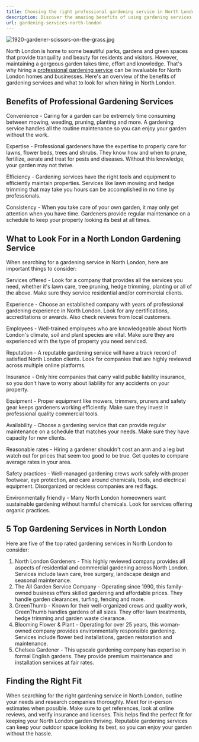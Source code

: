 ```yaml
---
title: Choosing the right professional gardening service in North London
description: Discover the amazing benefits of using gardening services in North London and how to choose the right service for you.
url: gardening-services-north-london
---
```


![1920-gardener-scissors-on-the-grass.jpg](/Gardening%20Services%20North%20London%20c0fec42597ea422bb23dbcd1dcb7410a/1920-gardener-scissors-on-the-grass.jpg)

North London is home to some beautiful parks, gardens and green spaces that provide tranquility and beauty for residents and visitors. However, maintaining a gorgeous garden takes time, effort and knowledge. That's why hiring a [professional gardening service](https://londonexpertfinder.com/services/gardeners/) can be invaluable for North London homes and businesses. Here's an overview of the benefits of gardening services and what to look for when hiring in North London.

## Benefits of Professional Gardening Services

Convenience - Caring for a garden can be extremely time consuming between mowing, weeding, pruning, planting and more. A gardening service handles all the routine maintenance so you can enjoy your garden without the work.

Expertise - Professional gardeners have the expertise to properly care for lawns, flower beds, trees and shrubs. They know how and when to prune, fertilize, aerate and treat for pests and diseases. Without this knowledge, your garden may not thrive.

Efficiency - Gardening services have the right tools and equipment to efficiently maintain properties. Services like lawn mowing and hedge trimming that may take you hours can be accomplished in no time by professionals.

Consistency - When you take care of your own garden, it may only get attention when you have time. Gardeners provide regular maintenance on a schedule to keep your property looking its best at all times.

## What to Look For in a North London Gardening Service

When searching for a gardening service in North London, here are important things to consider:

Services offered - Look for a company that provides all the services you need, whether it's lawn care, tree pruning, hedge trimming, planting or all of the above. Make sure they service residential and/or commercial clients.

Experience - Choose an established company with years of professional gardening experience in North London. Look for any certifications, accreditations or awards. Also check reviews from local customers.

Employees - Well-trained employees who are knowledgeable about North London's climate, soil and plant species are vital. Make sure they are experienced with the type of property you need serviced.

Reputation - A reputable gardening service will have a track record of satisfied North London clients. Look for companies that are highly reviewed across multiple online platforms.

Insurance - Only hire companies that carry valid public liability insurance, so you don't have to worry about liability for any accidents on your property.

Equipment - Proper equipment like mowers, trimmers, pruners and safety gear keeps gardeners working efficiently. Make sure they invest in professional quality commercial tools.

Availability - Choose a gardening service that can provide regular maintenance on a schedule that matches your needs. Make sure they have capacity for new clients.

Reasonable rates - Hiring a gardener shouldn't cost an arm and a leg but watch out for prices that seem too good to be true. Get quotes to compare average rates in your area.

Safety practices - Well-managed gardening crews work safely with proper footwear, eye protection, and care around chemicals, tools, and electrical equipment. Disorganized or reckless companies are red flags.

Environmentally friendly - Many North London homeowners want sustainable gardening without harmful chemicals. Look for services offering organic practices.

## 5 Top Gardening Services in North London

Here are five of the top rated gardening services in North London to consider:

1. North London Gardeners - This highly reviewed company provides all aspects of residential and commercial gardening across North London. Services include lawn care, tree surgery, landscape design and seasonal maintenance.
2. The All Garden Service Company - Operating since 1990, this family-owned business offers skilled gardening and affordable prices. They handle garden clearances, turfing, fencing and more.
3. GreenThumb - Known for their well-organized crews and quality work, GreenThumb handles gardens of all sizes. They offer lawn treatments, hedge trimming and garden waste clearance.
4. Blooming Flower & Plant - Operating for over 25 years, this woman-owned company provides environmentally responsible gardening. Services include flower bed installations, garden restoration and maintenance.
5. Chelsea Gardener - This upscale gardening company has expertise in formal English gardens. They provide premium maintenance and installation services at fair rates.

## Finding the Right Fit

When searching for the right gardening service in North London, outline your needs and research companies thoroughly. Meet for in-person estimates when possible. Make sure to get references, look at online reviews, and verify insurance and licenses. This helps find the perfect fit for keeping your North London garden thriving. Reputable gardening services can keep your outdoor space looking its best, so you can enjoy your garden without the hassle.
